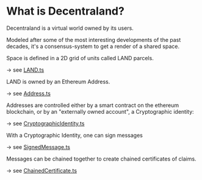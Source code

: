 # What is Decentraland?

Decentraland is a virtual world owned by its users.

Modeled after some of the most interesting developments of the past decades, it's a consensus-system to get a render of a shared space.

Space is defined in a 2D grid of units called LAND parcels.

-> see [LAND.ts](LAND.ts)

LAND is owned by an Ethereum Address.

-> see [Address.ts](Address.ts)

Addresses are controlled either by a smart contract on the ethereum blockchain, or by an "externally owned account", a Cryptographic identity:

-> see [CryptographicIdentity.ts](CryptographicIdentity.ts)

With a Cryptographic Identity, one can sign messages

-> see [SignedMessage.ts](SignedMessage.ts)

Messages can be chained together to create chained certificates of claims.

-> see [ChainedCertificate.ts](ChainedCertificate.ts)